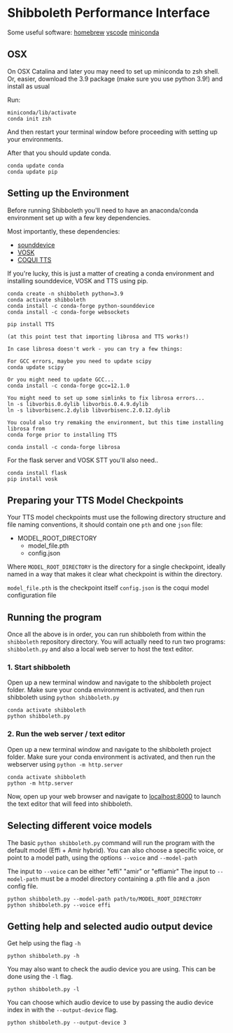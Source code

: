 # Shibboleth Performance Interface

Some useful software:
[homebrew](https://brew.sh/)
[vscode](https://code.visualstudio.com/download)
[miniconda](https://docs.conda.io/en/latest/miniconda.html)


## OSX

On OSX Catalina and later you may need to set up miniconda to zsh shell.
Or, easier, download the 3.9 package (make sure you use python 3.9!)
and install as usual

Run:

```
miniconda/lib/activate
conda init zsh
```

And then restart your terminal window before proceeding with setting up your environments.

After that you should update conda.
```
conda update conda
conda update pip
```


## Setting up the Environment

Before running Shibboleth you'll need to have an anaconda/conda environment
set up with a few key dependencies.


Most importantly, these dependencies:

* [sounddevice](https://python-sounddevice.readthedocs.io/en/0.4.5/)
* [VOSK](https://alphacephei.com/vosk/)
* [COQUI TTS](https://github.com/coqui-ai/TTS)

If you're lucky, this is just a matter of creating a conda environment and installing sounddevice, VOSK and TTS using pip.

```
conda create -n shibboleth python=3.9
conda activate shibboleth
conda install -c conda-forge python-sounddevice
conda install -c conda-forge websockets

pip install TTS

(at this point test that importing librosa and TTS works!)

In case librosa doesn't work - you can try a few things:

For GCC errors, maybe you need to update scipy
conda update scipy

Or you might need to update GCC...
conda install -c conda-forge gcc=12.1.0

You might need to set up some simlinks to fix librosa errors...
ln -s libvorbis.0.dylib libvorbis.0.4.9.dylib
ln -s libvorbisenc.2.dylib libvorbisenc.2.0.12.dylib

You could also try remaking the environment, but this time installing librosa from
conda forge prior to installing TTS

conda install -c conda-forge librosa

```

For the flask server and VOSK STT you'll also need..
```
conda install flask
pip install vosk
```

## Preparing your TTS Model Checkpoints

Your TTS model checkpoints must use the following directory structure and file
naming conventions, it should contain one `pth` and one `json` file:

- MODEL_ROOT_DIRECTORY
  - model_file.pth
  - config.json

Where `MODEL_ROOT_DIRECTORY` is the directory for a single checkpoint, ideally named
in a way that makes it clear what checkpoint is within the directory.

`model_file.pth`  is the checkpoint itself
`config.json`     is the coqui model configuration file


## Running the program

Once all the above is in order, you can run shibboleth from within the `shibboleth`
repository directory. You will actually need to run two programs: `shibboleth.py` and also a local web server to host the text editor.

### 1. Start shibboleth

Open up a new terminal window and navigate to the shibboleth project folder.
Make sure your conda environment is activated, and then run shibboleth using `python shibboleth.py`

```
conda activate shibboleth
python shibboleth.py
```

### 2. Run the web server / text editor

Open up a new terminal window and navigate to the shibboleth project folder.
Make sure your conda environment is activated, and then run the webserver using `python -m http.server`

```
conda activate shibboleth
python -m http.server
```

Now, open up your web browser and navigate to [localhost:8000](http://localhost:8000) to launch the text editor that will feed into shibboleth.


## Selecting different voice models

The basic `python shibboleth.py` command will run the program with the default model (Effi + Amir hybrid). You can also choose a specific voice, or point to a model path, using the options `--voice` and `--model-path`

The input to `--voice` can be either "effi" "amir" or "effiamir"
The input to `--model-path` must be a model directory containing a .pth file and a .json config file.

```
python shibboleth.py --model-path path/to/MODEL_ROOT_DIRECTORY
python shibboleth.py --voice effi
```

## Getting help and selected audio output device

Get help using the flag `-h`
```
python shibboleth.py -h
```

You may also want to check the audio device you are using. This can be done using the `-l` flag.
```
python shibboleth.py -l
```

You can choose which audio device to use by passing the audio device index in with the `--output-device` flag.
```
python shibboleth.py --output-device 3
```

